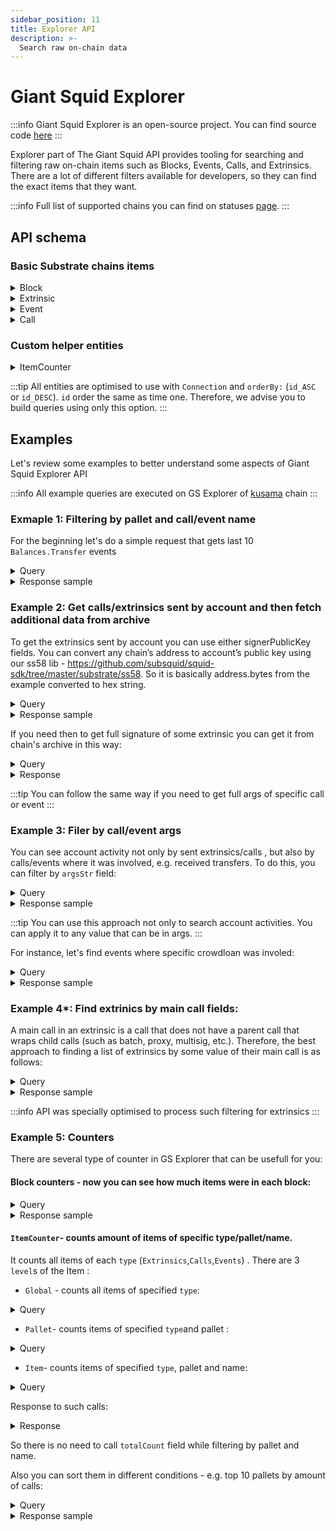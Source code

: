 ```yaml
---
sidebar_position: 11
title: Explorer API
description: >-
  Search raw on-chain data
---
```


# Giant Squid Explorer

:::info
Giant Squid Explorer is an open-source project. You can find source code [here](https://github.com/subsquid-labs/giant-squid-explorer)
:::

Explorer part of The Giant Squid API provides tooling for searching and filtering raw on-chain items such as Blocks, Events, Calls, and Extrinsics. There are a lot of different filters available for developers, so they can find the exact items that they want.

:::info
Full list of supported chains you can find on statuses [page](/giant-squid-api/statuses).
:::

## API schema

### Basic Substrate chains items

<details>

<summary>Block</summary>

```graphql
type Block {
  id: ID!
  height: Int!
  hash: String!
  parentHash: String!
  timestamp: DateTime!
  specVersion: Int!
  validator: String
  extrinsicsCount: Int!
  callsCount: Int!
  eventsCount: Int!
  extrinsics: [Extrinsic]!
  calls: [Call]!
  events: [Event]!
}
```

</details>

<details>

<summary>Extrinsic</summary>

```graphql
type Extrinsic {
  id: ID!
  block: Block
  mainCall: Call
  calls: [Call]!
  events: [Event]!
  blockNumber: Int
  timestamp: DateTime
  extrinsicHash: String
  "Internal index among all items"
  indexInBlock: Int
  version: Int
  signerPublicKey: String
  success: Boolean
  error: String
  tip: BigInt
  fee: BigInt
}
```

:::info
Full signature is not stored in the extrinsic entity. To find out how to get it look at [Example 2](#example-2-get-callsextrinsics-sent-by-account-and-then-fetch-additional-data-from-archive)
:::

</details>

<details>

<summary>Event</summary>

```graphql
type Event {
  id: ID!
  block: Block!
  blockNumber: Int!
  timestamp: DateTime!
  extrinsicHash: String
  extrinsic: Extrinsic
  call: Call
  indexInBlock: Int
  eventName: String!
  palletName: String!
  "Optimised arguments values to allow fast search by it"
  argsStr: [String]
}
```

:::info
Full event args is not stored in the event entity. To find out how to get it look at [Example 2](#example-2-get-callsextrinsics-sent-by-account-and-then-fetch-additional-data-from-archive)
:::

</details>

<details>

<summary>Call</summary>

```graphql
type Call {
  id: ID!
  "If call was wrapped in another call like proxy, batch, etc."
  parentId: String
  block: Block!
  extrinsic: Extrinsic
  extrinsicHash: String
  blockNumber: Int!
  timestamp: DateTime!
  callName: String!
  palletName: String!
  success: Boolean!
  callerPublicKey: String
  "Optimised arguments values to allow fast search by it"
  argsStr: [String]
}
```

:::info
Full call args is not stored in the call entity. To find out how to get it look at [Example 2](#example-2-get-callsextrinsics-sent-by-account-and-then-fetch-additional-data-from-archive)
:::

</details>

### Custom helper entities

<details>

<summary>ItemCounter</summary>

It helps to count chain items of different types. That was implemented because built-in `count` count inside `{item}Connection` is very slow on huge amount of entities.

```graphql
type ItemsCounter {
  id: ID!
  type: ItemType!
  level: CounterLevel!
  total: Int!
}

enum CounterLevel {
  Global
  Pallet
  Item
}

enum ItemType {
  Extrinsics
  Calls
  Events
}
```

</details>

:::tip
All entities are optimised to use with `Сonnection` and `orderBy:` (`id_ASC` or `id_DESC`). `id` order the same as time one. Therefore, we advise you to build queries using only this option.
:::

## Examples

Let's review some examples to better understand some aspects of Giant Squid Explorer API

:::info
All example queries are executed on GS Explorer of [kusama](https://squid.subsquid.io/gs-explorer-kusama/graphql) chain
:::

### Exmaple 1: Filtering by pallet and call/event name

For the beginning let's do a simple request that gets last 10 `Balances.Transfer` events

<details>

<summary>Query</summary>

```graphql
query MyQuery {
  eventsConnection(
    orderBy: id_DESC
    first: 10
    where: { eventName_eq: "Transfer", palletName_eq: "Balances" }
  ) {
    edges {
      node {
        id
        blockNumber
        extrinsicHash
        palletName
        eventName
        timestamp
      }
    }
  }
}
```

</details>

<details>

<summary>Response sample</summary>

```json
{
  "data": {
    "eventsConnection": {
      "edges": [
        {
          "node": {
            "id": "0017071517-000040-89ecd",
            "blockNumber": 17071517,
            "extrinsicHash": "0xa33388b92a4883b2c7dc8e41b0fa23bf52ba813fe781ef46ee63394b9d5fd595",
            "palletName": "Balances",
            "eventName": "Transfer",
            "timestamp": "2023-03-17T02:52:06.000000Z"
          }
        },
        {
          "node": {
            "id": "0017071457-000038-f9d60",
            "blockNumber": 17071457,
            "extrinsicHash": "0xf2f40153811ae0d356fb307961d6a500272becf801e66a5ee47268b186ae0ca4",
            "palletName": "Balances",
            "eventName": "Transfer",
            "timestamp": "2023-03-17T02:46:06.000000Z"
          }
        }
      ]
    }
  }
}
```

</details>

### Example 2: Get calls/extrinsics sent by account and then fetch additional data from archive

To get the extrinsics sent by account you can use either signerPublicKey fields. You can convert any chain’s address to account’s public key using our ss58 lib - https://github.com/subsquid/squid-sdk/tree/master/substrate/ss58. So it is basically address.bytes from the example converted to hex string.

<details>

<summary>Query</summary>

```graphql
query MyQuery {
  extrinsicsConnection(
    orderBy: id_DESC
    where: {
      signerPublicKey_eq: "0xa629f0015595000eb7e0d03faa86543883f6ce4d4b8bd3c002227414b92db342"
    }
    first: 10
  ) {
    edges {
      node {
        id
        blockNumber
        signerPublicKey
        extrinsicHash
        success
        timestamp
      }
    }
  }
}
```

</details>

<details>

<summary>Response sample</summary>

```json
{
  "data": {
    "extrinsicsConnection": {
      "edges": [
        {
          "node": {
            "id": "0009994700-000002-ecb13",
            "blockNumber": 9994700,
            "signerPublicKey": "0xa629f0015595000eb7e0d03faa86543883f6ce4d4b8bd3c002227414b92db342",
            "extrinsicHash": "0x5e3959f499156aa36f56e75c904fff47855ec580bb41b92a4fa251f47f4071f8",
            "success": true,
            "timestamp": "2021-11-07T18:28:00.013000Z"
          }
        },
        {
          "node": {
            "id": "0009991028-000002-72c7f",
            "blockNumber": 9991028,
            "signerPublicKey": "0xa629f0015595000eb7e0d03faa86543883f6ce4d4b8bd3c002227414b92db342",
            "extrinsicHash": "0x027f4080079eb1a5f92e0d4c4ddd917b3cf0ef7a1b6f7e1dd37c978ff0bc5031",
            "success": true,
            "timestamp": "2021-11-07T12:10:24.008000Z"
          }
        }
      ]
    }
  }
}
```

</details>

If you need then to get full signature of some extrinsic you can get it from chain's archive in this way:

<details>

<summary>Query</summary>

```graphql
query MyQuery {
  extrinsicById(id: "0009994700-000002-ecb13") {
    signature
  }
}
```

</details>

<details>

<summary>Response</summary>

```json
{
  "data": {
    "extrinsicById": {
      "signature": {
        "address": {
          "__kind": "Id",
          "value": "0xa629f0015595000eb7e0d03faa86543883f6ce4d4b8bd3c002227414b92db342"
        },
        "signature": {
          "__kind": "Sr25519",
          "value": "0xeadc0b18556a25599f3d2ba798edea4cbfa0e181586e00106986c0adafd05467eb1f6396e9e80a118a7379fc41899e879a2390ac9698724e001982fb18931888"
        },
        "signedExtensions": {
          "ChargeTransactionPayment": "0",
          "CheckMortality": {
            "__kind": "Mortal101",
            "value": 0
          },
          "CheckNonce": 222
        }
      }
    }
  }
}
```

</details>

:::tip
You can follow the same way if you need to get full args of specific call or event
:::

### Example 3: Filer by call/event args

You can see account activity not only by sent extrinsics/calls , but also by calls/events where it was involved, e.g. received transfers. To do this, you can filter by `argsStr` field:

<details>

<summary>Query</summary>

```graphql
query MyQuery {
  eventsConnection(
    orderBy: id_DESC
    where: {
      argsStr_containsAny: "0xa629f0015595000eb7e0d03faa86543883f6ce4d4b8bd3c002227414b92db342"
    }
    first: 10
  ) {
    edges {
      node {
        id
        blockNumber
        palletName
        eventName
        extrinsicHash
        timestamp
      }
    }
  }
}
```

</details>

<details>

<summary>Response sample</summary>

```json
{
  "data": {
    "eventsConnection": {
      "edges": [
        {
          "node": {
            "id": "0013910640-000353-f3c00",
            "blockNumber": 13910640,
            "palletName": "Balances",
            "eventName": "Transfer",
            "extrinsicHash": "0x7afffe22d93bf83ab0b4f0b074935a2d1ee5e713f6a14a4b30c8ac354f8187b0",
            "timestamp": "2022-08-08T02:30:06.040000Z"
          }
        },
        {
          "node": {
            "id": "0013117375-000030-18b21",
            "blockNumber": 13117375,
            "palletName": "Balances",
            "eventName": "Transfer",
            "extrinsicHash": "0x7ca9550ecf72bffcc435c2b8ad397fd494df368b31a31d248a562526227c81b7",
            "timestamp": "2022-06-13T22:33:48.018000Z"
          }
        }
      ]
    }
  }
}
```

</details>

:::tip
You can use this approach not only to search account activities. You can apply it to any value that can be in args.
:::

For instance, let's find events where specific crowdloan was involed:

<details>

<summary>Query</summary>

```graphql
query MyQuery {
  eventsConnection(
    orderBy: id_ASC
    where: { argsStr_containsAny: "2078", palletName_eq: "Crowdloan" }
    first: 100
  ) {
    edges {
      node {
        id
        blockNumber
        palletName
        eventName
        extrinsicHash
        timestamp
      }
    }
  }
}
```

</details>

<details>

<summary>Response sample</summary>

```json
{
  "data": {
    "eventsConnection": {
      "edges": [
        {
          "node": {
            "id": "0008206907-000010-526c9",
            "blockNumber": 8206907,
            "palletName": "Crowdloan",
            "eventName": "Created",
            "extrinsicHash": "0xca10794c8a5c4db24e320fa842abdcb63acaa6a10d0ff00dce89e8bdb02a8b9f",
            "timestamp": "2021-07-05T04:41:42.009000Z"
          }
        },
        {
          "node": {
            "id": "0008212507-000010-090ac",
            "blockNumber": 8212507,
            "palletName": "Crowdloan",
            "eventName": "Contributed",
            "extrinsicHash": "0xd43c5b1b4e79c6333ad2d468a60fea3f424cdf99f2e55f381d03ac657f19065f",
            "timestamp": "2021-07-05T14:05:36.300000Z"
          }
        }
      ]
    }
  }
}
```

</details>

### Example 4\*: Find extrinics by main call fields:

A main call in an extrinsic is a call that does not have a parent call that wraps child calls (such as batch, proxy, multisig, etc.). Therefore, the best approach to finding a list of extrinsics by some value of their main call is as follows:

<details>

<summary>Query</summary>

```graphql
query MyQuery {
  callsConnection(
    orderBy: id_DESC
    where: {
      parentId_isNull: true
      palletName_eq: "Balances"
      callName_eq: "transfer"
    }
    first: 10
  ) {
    edges {
      node {
        extrinsic {
          id
          fee
          success
          timestamp
        }
      }
    }
  }
}
```

</details>

<details>

<summary>Response sample</summary>

```json
{
  "data": {
    "eventsConnection": {
      "edges": [
        {
          "node": {
            "id": "0013910640-000353-f3c00",
            "blockNumber": 13910640,
            "palletName": "Balances",
            "eventName": "Transfer",
            "extrinsicHash": "0x7afffe22d93bf83ab0b4f0b074935a2d1ee5e713f6a14a4b30c8ac354f8187b0",
            "timestamp": "2022-08-08T02:30:06.040000Z"
          }
        },
        {
          "node": {
            "id": "0013117375-000030-18b21",
            "blockNumber": 13117375,
            "palletName": "Balances",
            "eventName": "Transfer",
            "extrinsicHash": "0x7ca9550ecf72bffcc435c2b8ad397fd494df368b31a31d248a562526227c81b7",
            "timestamp": "2022-06-13T22:33:48.018000Z"
          }
        }
      ]
    }
  }
}
```

</details>

:::info
API was specially optimised to process such filtering for extrinsics
:::

### Example 5: Counters

There are several type of counter in GS Explorer that can be usefull for you:

#### Block counters - now you can see how much items were in each block:


<details>

<summary>Query</summary>

```graphql
query MyQuery {
  blocksConnection(orderBy: id_DESC, first: 10) {
    edges {
      node {
        extrinsicsCount
        eventsCount
        callsCount
      }
    }
  }
}

```

</details>

<details>

<summary>Response sample</summary>

```json
{
  "data": {
    "blocksConnection": {
      "edges": [
        {
          "node": {
            "height": 17072225,
            "extrinsicsCount": 6,
            "eventsCount": 46,
            "callsCount": 6
          }
        },
        {
          "node": {
            "height": 17072224,
            "extrinsicsCount": 7,
            "eventsCount": 60,
            "callsCount": 7
          }
        },
        {
          "node": {
            "height": 17072223,
            "extrinsicsCount": 7,
            "eventsCount": 49,
            "callsCount": 7
          }
        
        }
      ]
    }
  }
}
    
```

</details>

#### `ItemCounter`- counts amount of items of specific type/pallet/name.
It counts all items of each `type` (`Extrinsics`,`Calls`,`Events`) . There are 3 `level`s of the Item :
- `Global` - counts all items of specified `type`:

<details>

<summary>Query</summary>

```graphql
query MyQuery {
  itemsCounterById(id: "Events") {
    total
  }
}
```

</details>

- `Pallet`- counts items of specified `type`and pallet :

<details>

<summary>Query</summary>

```graphql
query MyQuery {
  itemsCounterById(id: "Extrinsics.Balances") {
    total
  }
}
    
```

</details>

- `Item`- counts items of specified `type`, pallet and name:

<details>

<summary>Query</summary>

```graphql
query MyQuery {
  itemsCounterById(id: "Calls.Balances.transfer") {
    total
  }
}
    
```

</details>

Response to such calls:

<details>

<summary>Response</summary>

```json
{
  "data": {
    "itemsCounterById": {
      "total": 3194785
    }
  }
}
    
```

</details>



So there is no need to call `totalCount` field while filtering by pallet and name.

Also you can sort them in different conditions - e.g. top 10 pallets by amount of calls:

<details>

<summary>Query</summary>

```graphql
query MyQuery {
  itemsCounters(where: {level_eq: Pallet, type_eq: Calls}, orderBy: total_DESC, limit: 10) {
    id
    total
  }
}
    
```

</details>

<details>

<summary>Response sample</summary>

```json
{
  "data": {
    "itemsCounters": [
      {
        "id": "Calls.Timestamp",
        "total": 17072294
      },
      {
        "id": "Calls.ImOnline",
        "total": 16001734
      },
      {
        "id": "Calls.ParaInherent",
        "total": 8127045
      },
      {
        "id": "Calls.System",
        "total": 6552304
      },
      {
        "id": "Calls.Staking",
        "total": 4120221
      },
      {
        "id": "Calls.Parachains",
        "total": 3860281
      },
      {
        "id": "Calls.Balances",
        "total": 3652060
      },
      {
        "id": "Calls.FinalityTracker",
        "total": 3418614
      },
      {
        "id": "Calls.Utility",
        "total": 1534012
      },
      {
        "id": "Calls.ParasInherent",
        "total": 1476453
      }
    ]
  }
}
    
```

</details>
